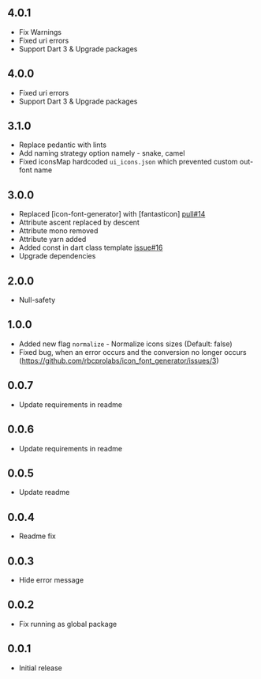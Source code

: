 ## 4.0.1

* Fix Warnings
* Fixed uri errors
* Support Dart 3 & Upgrade packages

## 4.0.0

* Fixed uri errors
* Support Dart 3 & Upgrade packages

## 3.1.0

* Replace pedantic with lints
* Add naming strategy option namely - snake, camel
* Fixed iconsMap hardcoded `ui_icons.json` which prevented custom out-font name


## 3.0.0

* Replaced [icon-font-generator] with [fantasticon] [pull#14](https://github.com/rbcprolabs/icon_font_generator/pull/14)
* Attribute ascent replaced by descent
* Attribute mono removed
* Attribute yarn added
* Added const in dart class template [issue#16](https://github.com/rbcprolabs/icon_font_generator/issues/16)
* Upgrade dependencies

## 2.0.0

* Null-safety

## 1.0.0

* Added new flag `normalize` - Normalize icons sizes (Default: false) 
* Fixed bug, when an error occurs and the conversion no longer occurs (https://github.com/rbcprolabs/icon_font_generator/issues/3)

## 0.0.7

* Update requirements in readme


## 0.0.6

* Update requirements in readme

## 0.0.5

* Update readme

## 0.0.4

* Readme fix

## 0.0.3

* Hide error message

## 0.0.2

* Fix running as global package

## 0.0.1

* Initial release
